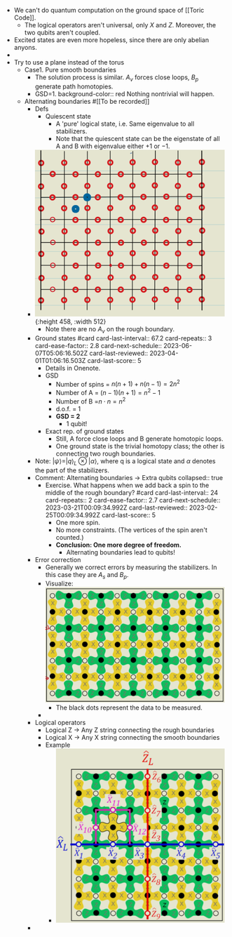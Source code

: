 - We can't do quantum computation on the ground space of [[Toric Code]].
	- The logical operators aren't universal, only $X$ and $Z$. Moreover, the two qubits aren't coupled.
- Excited states are even more hopeless, since there are only abelian anyons.
-
- Try to use a plane instead of the torus
	- Case1. Pure smooth boundaries
		- The solution process is similar. $A_v$ forces close loops, $B_p$ generate path homotopies.
		- GSD=1.
		  background-color:: red
		  Nothing nontrivial will happen.
	- Alternating boundaries #[[To be recorded]]
		- Defs
			- Quiescent state
				- A 'pure' logical state, i.e. Same eigenvalue to all stabilizers.
				- Note that the quiescent state can be the eigenstate of all A and B with eigenvalue either $+1$ or $-1$.
		- ![image.png](../assets/image_1671782175469_0.png){:height 458, :width 512}
			- Note there are no $A_v$ on the rough boundary.
		- Ground states #card
		  card-last-interval:: 67.2
		  card-repeats:: 3
		  card-ease-factor:: 2.8
		  card-next-schedule:: 2023-06-07T05:06:16.502Z
		  card-last-reviewed:: 2023-04-01T01:06:16.503Z
		  card-last-score:: 5
			- Details in Onenote.
			- GSD
				- Number of spins = $n(n+1)+n(n-1)=2n^2$
				- Number of A = $(n-1)(n+1)=n^2-1$
				- Number of B =$n\cdot n=n^2$
				- d.o.f. = 1
				- **GSD = 2**
					- 1 qubit!
			- Exact rep. of ground states
				- Still, A force close loops and B generate homotopic loops.
				- One ground state is the trivial homotopy class; the other is connecting two rough boundaries.
		- Note: $|\psi\rangle=|q\rangle_L \otimes|\alpha\rangle$, where q is a logical state and $\alpha$ denotes the part of the stabilizers.
		- Comment: Alternating boundaries -> Extra qubits
		  collapsed:: true
			- Exercise. What happens when we add back a spin to the middle of the rough boundary? #card
			  card-last-interval:: 24
			  card-repeats:: 2
			  card-ease-factor:: 2.7
			  card-next-schedule:: 2023-03-21T00:09:34.992Z
			  card-last-reviewed:: 2023-02-25T00:09:34.992Z
			  card-last-score:: 5
				- One more spin.
				- No more constraints. (The vertices of the spin aren't counted.)
				- **Conclusion: One more degree of freedom.**
					- Alternating boundaries lead to qubits!
		- Error correction
			- Generally we correct errors by measuring the stabilizers. In this case they are $A_s$ and $B_p$.
			- Visualize:
			   ![image.png](../assets/image_1671783814139_0.png)
				- The black dots represent the data to be measured.
			-
		- Logical operators
			- Logical Z -> Any Z string connecting the rough boundaries
			- Logical X -> Any X string connecting the smooth boundaries
			- Example
				- ![image.png](../assets/image_1671784596078_0.png)
		-